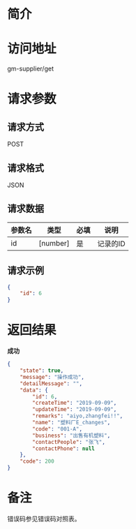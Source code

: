 # 简介

# 访问地址
gm-supplier/get

# 请求参数

## 请求方式
POST

## 请求格式
JSON

## 请求数据
|参数名|类型|必填|说明|
|-|-|-|-|
|id|[number]|是|记录的ID|

## 请求示例
```json
{
    "id": 6
}
```

# 返回结果
**成功**
```json
{
    "state": true,
    "message": "操作成功",
    "detailMessage": "",
    "data": {
        "id": 6,
        "createTime": "2019-09-09",
        "updateTime": "2019-09-09",
        "remarks": "aiyo,zhangfei!!",
        "name": "塑料厂E_changes",
        "code": "001-A",
        "business": "出售有机塑料",
        "contactPeople": "张飞",
        "contactPhone": null
    },
    "code": 200
}
```

# 备注
错误码参见错误码对照表。